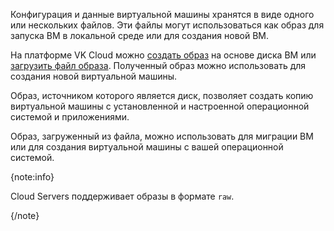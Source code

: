 Конфигурация и данные виртуальной машины хранятся в виде одного или нескольких файлов. Эти файлы могут использоваться как образ для запуска ВМ в локальной среде или для создания новой ВМ.

На платформе VK Cloud можно [создать образ](../../instructions/images/images-manage#sozdanie_obraza) на основе диска ВМ или [загрузить файл образа](../../instructions/images/images-manage#import_obraza). Полученный образ можно использовать для создания новой виртуальной машины.

Образ, источником которого является диск, позволяет создать копию виртуальной машины с установленной и настроенной операционной системой и приложениями.

Образ, загруженный из файла, можно использовать для миграции ВМ или для создания виртуальной машины с вашей операционной системой.

{note:info}

Cloud Servers поддерживает образы в формате `raw`.

{/note}
